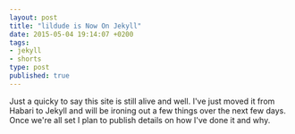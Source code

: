 ```yaml
---
layout: post
title: "lildude is Now On Jekyll"
date: 2015-05-04 19:14:07 +0200
tags:
- jekyll
- shorts
type: post
published: true
---
```

Just a quicky to say this site is still alive and well.  I've just moved it from Habari to Jekyll and will be ironing out a few things over the next few days.  Once we're all set I plan to publish details on how I've done it and why.

